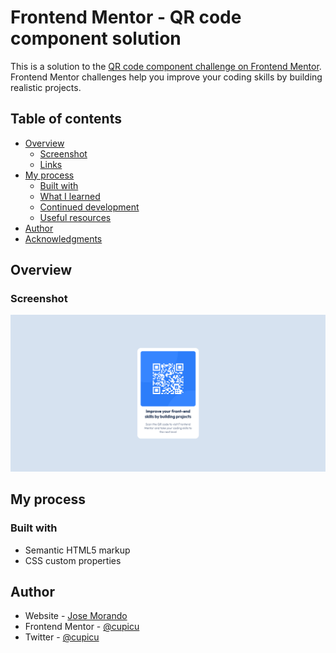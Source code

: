 # Frontend Mentor - QR code component solution

This is a solution to the [QR code component challenge on Frontend Mentor](https://www.frontendmentor.io/challenges/qr-code-component-iux_sIO_H). Frontend Mentor challenges help you improve your coding skills by building realistic projects. 

## Table of contents

- [Overview](#overview)
  - [Screenshot](#screenshot)
  - [Links](#links)
- [My process](#my-process)
  - [Built with](#built-with)
  - [What I learned](#what-i-learned)
  - [Continued development](#continued-development)
  - [Useful resources](#useful-resources)
- [Author](#author)
- [Acknowledgments](#acknowledgments)


## Overview

### Screenshot

![](./screenshot.jpg)

## My process

### Built with

- Semantic HTML5 markup
- CSS custom properties
## Author

- Website - [Jose Morando](https://www.josemorando.com)
- Frontend Mentor - [@cupicu](https://www.frontendmentor.io/profile/cupicu)
- Twitter - [@cupicu](https://www.twitter.com/Cupicu)